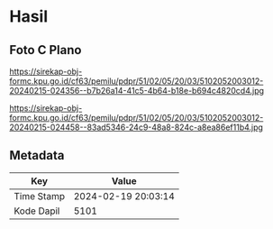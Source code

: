 # Hasil

## Foto C Plano

https://sirekap-obj-formc.kpu.go.id/cf63/pemilu/pdpr/51/02/05/20/03/5102052003012-20240215-024356--b7b26a14-41c5-4b64-b18e-b694c4820cd4.jpg

https://sirekap-obj-formc.kpu.go.id/cf63/pemilu/pdpr/51/02/05/20/03/5102052003012-20240215-024458--83ad5346-24c9-48a8-824c-a8ea86ef11b4.jpg


## Metadata

| Key        | Value               |
| ---------- | ------------------- |
| Time Stamp | 2024-02-19 20:03:14 |
| Kode Dapil | 5101                |



